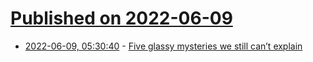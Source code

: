 # [Published on 2022-06-09](index.md)

* [2022-06-09, 05:30:40](https://news.ycombinator.com/item?id=31677870) - [Five glassy mysteries we still can’t explain](https://physicsworld.com/a/five-glassy-mysteries-we-still-cant-explain-from-the-ideal-solution-to-metallic-glasses-and-more/)
